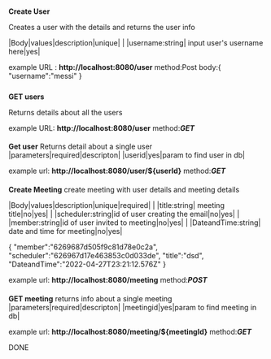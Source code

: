 #####

**Create  User**

Creates a user with the details and returns the user info

|Body|values|description|unique|
| |username:string| input user's username here|yes|

example URL : **http://localhost:8080/user**
method:Post
body:{
    "username":"messi"
}

#####

**GET users**

Returns details about all the users

example URL: **http://localhost:8080/user**
method:***GET***

####

**Get user**
Returns detail about a single user
|parameters|required|descripton|
|userid|yes|param to find user in db|

example url: **http://localhost:8080/user/${userId}**
method:***GET***

####
**Create Meeting**
create meeting with user details and meeting details

|Body|values|description|unique|required|
| |title:string| meeting title|no|yes|
| |scheduler:string|id of user creating the email|no|yes|
| |member:string|id of user invited to meeting|no|yes|
| |DateandTime:string| date and time for meeting|no|yes|

{
"member":"6269687d505f9c81d78e0c2a",
"scheduler":"626967d17e463853c0d033de",
"title":"dsd",
"DateandTime":"2022-04-27T23:21:12.576Z"
}

example url: **http://localhost:8080/meeting**
method:***POST***


####

**GET meeting**
returns info about a single meeting
|parameters|required|descripton|
|meetingid|yes|param to find meeting in db|

example url: **http://localhost:8080/meeting/${meetingId}**
method:***GET***


DONE
